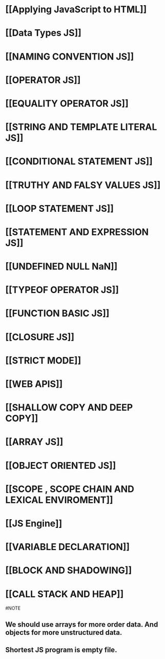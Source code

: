 # [[Applying JavaScript to HTML]]
# [[Data Types JS]]
# [[NAMING CONVENTION JS]]
# [[OPERATOR JS]]
# [[EQUALITY OPERATOR JS]]
# [[STRING AND TEMPLATE LITERAL JS]]
# [[CONDITIONAL STATEMENT JS]]
# [[TRUTHY AND FALSY VALUES JS]]
# [[LOOP STATEMENT JS]]
# [[STATEMENT AND EXPRESSION JS]]
# [[UNDEFINED NULL NaN]]
# [[TYPEOF OPERATOR JS]]
# [[FUNCTION BASIC JS]]
# [[CLOSURE JS]]
# [[STRICT MODE]]
# [[WEB APIS]]
# [[SHALLOW COPY AND DEEP COPY]]
# [[ARRAY JS]]
# [[OBJECT ORIENTED JS]]
# [[SCOPE , SCOPE CHAIN AND LEXICAL ENVIROMENT]]
# [[JS Engine]]
# [[VARIABLE DECLARATION]]
# [[BLOCK AND SHADOWING]]
# [[CALL STACK AND HEAP]]


#NOTE 
## We should use arrays for more order data. And objects for more unstructured data.
## Shortest JS program is empty file.
